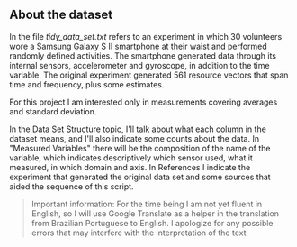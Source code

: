 ## About the dataset

In the file *tidy_data_set.txt* refers to an experiment in which 30 volunteers wore a Samsung Galaxy S II smartphone at their waist and performed randomly defined activities. The smartphone generated data through its internal sensors, accelerometer and gyroscope, in addition to the time variable. The original experiment generated 561 resource vectors that span time and frequency, plus some estimates.

For this project I am interested only in measurements covering averages and standard deviation.

In the Data Set Structure topic, I'll talk about what each column in the dataset means, and I'll also indicate some counts about the data. In "Measured Variables" there will be the composition of the name of the variable, which indicates descriptively which sensor used, what it measured, in which domain and axis.
In References I indicate the experiment that generated the original data set and some sources that aided the sequence of this script.

> Important information: For the time being I am not yet fluent in English, so I will use Google Translate as a helper in the translation from Brazilian Portuguese to English. I apologize for any possible errors that may interfere with the interpretation of the text

